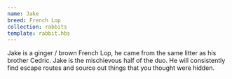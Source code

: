 ```yaml
---
name: Jake
breed: French Lop
collection: rabbits
template: rabbit.hbs
---
```


Jake is a ginger / brown French Lop, he came from the same litter as his brother Cedric. Jake is the mischievous half of the duo. He will consistently find escape routes and source out things that you thought were hidden. 